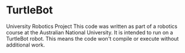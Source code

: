 # TurtleBot
University Robotics Project
This code was written as part of a robotics course at the Australian National University.
It is intended to run on a TurtleBot robot.
This means the code won't compile or execute without additional work.
